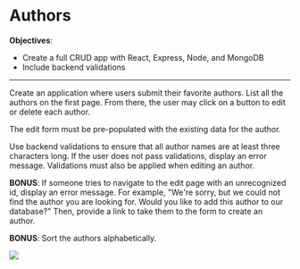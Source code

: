 <div class="module_description active_lesson_with_video ">
									
            
<h1 class="text-center">Authors</h1>
<p><strong>Objectives</strong>:&nbsp;</p>
<ul><li>Create a full CRUD app with React, Express, Node, and MongoDB</li><li>Include backend validations </li></ul>
<hr>
<p>Create an application where users submit their favorite authors. List all the authors on the first page. From there, the user may click on a button to edit or delete each author.&nbsp;</p>
<p>The edit form must be pre-populated with the existing data for the author.&nbsp;</p>
<p>Use backend&nbsp;validations to ensure that all author names are at least three characters long. If the user does not pass validations, display an error message. Validations must also be applied when editing an author.&nbsp;</p>
<p><strong>BONUS</strong>:&nbsp;If someone tries to navigate to the edit page with an unrecognized id, display an error message. For example, "We're sorry, but we could not find the author you are looking for. Would you like to add this author to our database?" Then, provide a link to take them to the form to create an author.&nbsp;</p>
<p><strong>BONUS</strong>:&nbsp;Sort the authors alphabetically.</p>
<p> <img src="https://s3.amazonaws.com/General_V88/boomyeah2015/codingdojo/curriculum/content/chapter/authorsWF.png"><br></p>
        
        
</div>
